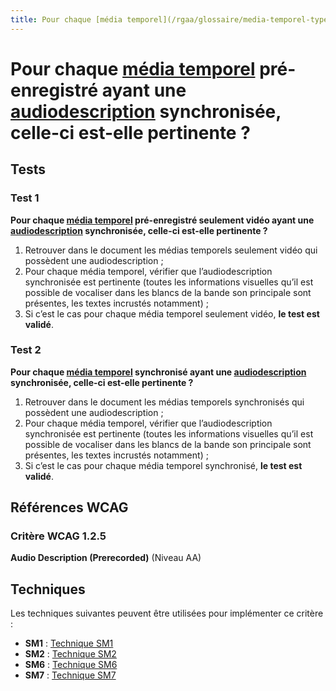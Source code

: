 ```yaml
---
title: Pour chaque [média temporel](/rgaa/glossaire/media-temporel-type-son-video-et-synchronise) pré-enregistré ayant une [audiodescription](/rgaa/glossaire/audiodescription-synchronisee-media-temporel) synchronisée, celle-ci est-elle pertinente ?
---
```


# Pour chaque [média temporel](/rgaa/glossaire/media-temporel-type-son-video-et-synchronise) pré-enregistré ayant une [audiodescription](/rgaa/glossaire/audiodescription-synchronisee-media-temporel) synchronisée, celle-ci est-elle pertinente ?



## Tests

### Test 1

**Pour chaque [média temporel](/rgaa/glossaire/media-temporel-type-son-video-et-synchronise) pré-enregistré seulement vidéo ayant une [audiodescription](/rgaa/glossaire/audiodescription-synchronisee-media-temporel) synchronisée, celle-ci est-elle pertinente ?**

1. Retrouver dans le document les médias temporels seulement vidéo qui possèdent une audiodescription ;
2. Pour chaque média temporel, vérifier que l’audiodescription synchronisée est pertinente (toutes les informations visuelles qu’il est possible de vocaliser dans les blancs de la bande son principale sont présentes, les textes incrustés notamment) ;
3. Si c’est le cas pour chaque média temporel seulement vidéo, **le test est validé**.

### Test 2

**Pour chaque [média temporel](/rgaa/glossaire/media-temporel-type-son-video-et-synchronise) synchronisé ayant une [audiodescription](/rgaa/glossaire/audiodescription-synchronisee-media-temporel) synchronisée, celle-ci est-elle pertinente ?**

1. Retrouver dans le document les médias temporels synchronisés qui possèdent une audiodescription ;
2. Pour chaque média temporel, vérifier que l’audiodescription synchronisée est pertinente (toutes les informations visuelles qu’il est possible de vocaliser dans les blancs de la bande son principale sont présentes, les textes incrustés notamment) ;
3. Si c’est le cas pour chaque média temporel synchronisé, **le test est validé**.



## Références WCAG

### Critère WCAG 1.2.5

**Audio Description (Prerecorded)** (Niveau AA)



## Techniques

Les techniques suivantes peuvent être utilisées pour implémenter ce critère :

- **SM1** : [Technique SM1](https://www.w3.org/WAI/WCAG21/Techniques/html/SM1)
- **SM2** : [Technique SM2](https://www.w3.org/WAI/WCAG21/Techniques/html/SM2)
- **SM6** : [Technique SM6](https://www.w3.org/WAI/WCAG21/Techniques/html/SM6)
- **SM7** : [Technique SM7](https://www.w3.org/WAI/WCAG21/Techniques/html/SM7)
